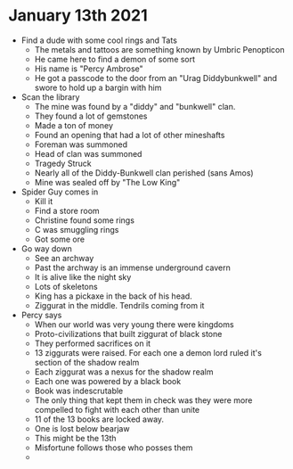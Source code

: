 # January 13th 2021
- Find a dude with some cool rings and Tats
	- The metals and tattoos are something known by Umbric Penopticon 
	- He came here to find a demon of some sort
	- His name is "Percy Ambrose"
	- He got a passcode to the door from an "Urag Diddybunkwell" and swore to hold up a bargin with him
- Scan the library 
	- The mine was found by a "diddy" and "bunkwell" clan. 
	- They found a lot of gemstones
	- Made a ton of money
	- Found an opening that had a lot of other mineshafts
	- Foreman was summoned 
	- Head of clan was summoned 
	- Tragedy Struck
	- Nearly all of the Diddy-Bunkwell clan perished (sans Amos)
	- Mine was sealed off by "The Low King" 
- Spider Guy comes in 
	- Kill it
	- Find a store room
	- Christine found some rings
	- C was smuggling rings
	- Got some ore
- Go way down 
	- See an archway
	- Past the archway is an immense underground cavern
	- It is alive like the night sky
	- Lots of skeletons
	- King has a pickaxe in the back of his head. 
	- Ziggurat in the middle. Tendrils coming from it
- Percy says
	- When our world was very young there were kingdoms
	- Proto-civilizations that built ziggurat of black stone
	- They performed sacrifices on it
	- 13 ziggurats were raised. For each one a demon lord ruled it's section of the shadow realm
	- Each ziggurat was a nexus for the shadow realm 
	- Each one was powered by a black book
	- Book was indescrutable
	- The only thing that kept them in check was they were more compelled to fight with each other than unite 
	- 11 of the 13 books are locked away. 
	- One is lost below bearjaw
	- This might be the 13th 
	- Misfortune follows those who posses them
	- 